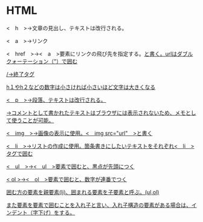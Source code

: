 # HTML
<　h　>→文章の見出し、テキストは改行される。

<　a　>→リンク
  
<　href　>→<　a　>要素にリンクの飛び先を指定する。<a href="url">と書く。urlはダブルクォーテーション（"）で囲む
  
/→終了タグ
  
h１やh２などの数字は小さければ小さいほど文字は大きくなる
  
<　p　>→段落、テキストは改行される。
  
<!-- -->→コメントとして書かれたテキストはブラウザには表示されないため、メモとして使うことが可能。
  
<　img　>→画像の表示に使用。<　img src="url"　>と書く
  
<　li　>→リストの作成に使用。箇条書きにしたいテキストをそれぞれ<　li　>タグで囲む
  
<　ul　>→<　ul　>要素で囲むと、黒点が先頭につく
  
< ol >→<　ol　>要素で囲むと、数字が連番でつく
  
囲む方の要素を親要素(li)、囲まれる要素を子要素と呼ぶ。(ul,ol)
  
また要素を要素で囲むことを入れ子と言い、入れ子構造の要素がある場合は、インデント（字下げ）をする。
